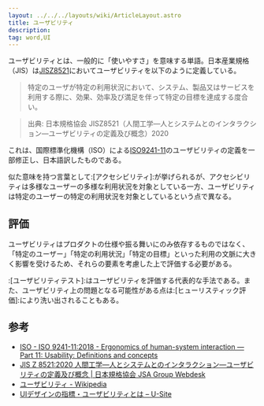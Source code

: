 ```yaml
---
layout: ../../../layouts/wiki/ArticleLayout.astro
title: ユーザビリティ
description:
tag: word,UI
---
```


ユーザビリティとは、一般的に「使いやすさ」を意味する単語。日本産業規格（JIS）は[JISZ8521](https://www.jisc.go.jp/app/jis/general/GnrJISNumberNameSearchList?show&jisStdNo=Z8521)においてユーザビリティを以下のように定義している。

> 特定のユーザが特定の利用状況において、システム、製品又はサービスを利用する際に、効果、効率及び満足を伴って特定の目標を達成する度合い。

> 出典: 日本規格協会 JISZ8521（人間工学―人とシステムとのインタラクション―ユーザビリティの定義及び概念）2020


これは、国際標準化機構（ISO）による[ISO9241-11](https://www.iso.org/standard/63500.html)のユーザビリティの定義を一部修正し、日本語訳したものである。

似た意味を持つ言葉として:[アクセシビリティ]:が挙げられるが、アクセシビリティは多様なユーザーの多様な利用状況を対象としている一方、ユーザビリティは特定のユーザーの特定の利用状況を対象としているという点で異なる。


## 評価

ユーザビリティはプロダクトの仕様や振る舞いにのみ依存するものではなく、「特定のユーザー」「特定の利用状況」「特定の目標」といった利用の文脈に大きく影響を受けるため、それらの要素を考慮した上で評価する必要がある。


:[ユーザビリティテスト]:はユーザビリティを評価する代表的な手法である。また、ユーザビリティ上の問題となる可能性がある点は:[ヒューリスティック評価]:により洗い出されることもある。

## 参考

- [ISO - ISO 9241-11:2018 - Ergonomics of human-system interaction — Part 11: Usability: Definitions and concepts](https://www.iso.org/standard/63500.html)
- [JIS Z 8521:2020 人間工学―人とシステムとのインタラクション―ユーザビリティの定義及び概念 | 日本規格協会 JSA Group Webdesk](https://webdesk.jsa.or.jp/books/W11M0090/index/?bunsyo_id=JIS+Z+8521%3A2020)
- [ユーザビリティ - Wikipedia](https://ja.wikipedia.org/wiki/%E3%83%A6%E3%83%BC%E3%82%B6%E3%83%93%E3%83%AA%E3%83%86%E3%82%A3)
- [UIデザインの指標・ユーザビリティとは – U-Site](https://u-site.jp/usability)